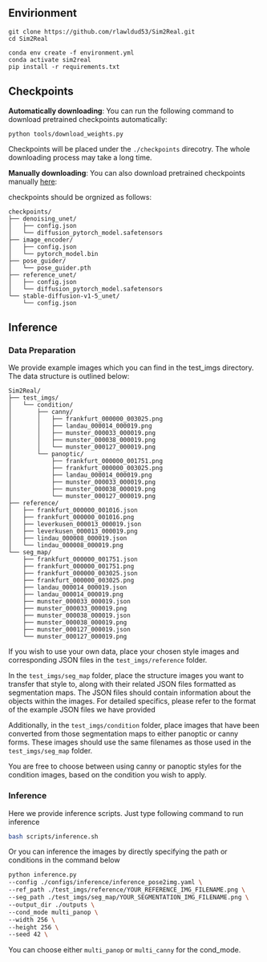 ## Envirionment
```
git clone https://github.com/rlawldud53/Sim2Real.git
cd Sim2Real

conda env create -f environment.yml
conda activate sim2real
pip install -r requirements.txt
```
## Checkpoints
**Automatically downloading**: You can run the following command to download pretrained checkpoints automatically: 
```shell
python tools/download_weights.py
```
Checkpoints will be placed under the `./checkpoints` direcotry. The whole downloading process may take a long time.

**Manually downloading**: You can also download pretrained checkpoints manually [here](https://drive.google.com/drive/folders/1LEN9Eq1TQ7bi--NjEQyK1iky9tgQBvvN?usp=sharing):

checkpoints should be orgnized as follows:
```
checkpoints/
├── denoising_unet/
│   ├── config.json
│   └── diffusion_pytorch_model.safetensors
├── image_encoder/
│   ├── config.json
│   └── pytorch_model.bin
├── pose_guider/
│   └── pose_guider.pth
├── reference_unet/
│   ├── config.json
│   └── diffusion_pytorch_model.safetensors
└── stable-diffusion-v1-5_unet/
    └── config.json
```

## Inference
### Data Preparation
We provide example images which you can find in the test_imgs directory. The data structure is outlined below:
```
Sim2Real/
├── test_imgs/
│   └── condition/
│       ├── canny/
│       │   ├── frankfurt_000000_003025.png
│       │   ├── landau_000014_000019.png
│       │   ├── munster_000033_000019.png
│       │   ├── munster_000038_000019.png
│       │   └── munster_000127_000019.png
│       └── panoptic/
│           ├── frankfurt_000000_001751.png
│           ├── frankfurt_000000_003025.png
│           ├── landau_000014_000019.png
│           ├── munster_000033_000019.png
│           ├── munster_000038_000019.png
│           └── munster_000127_000019.png
├── reference/
│   ├── frankfurt_000000_001016.json
│   ├── frankfurt_000000_001016.png
│   ├── leverkusen_000013_000019.json
│   ├── leverkusen_000013_000019.png
│   ├── lindau_000008_000019.json
│   └── lindau_000008_000019.png
└── seg_map/
    ├── frankfurt_000000_001751.json
    ├── frankfurt_000000_001751.png
    ├── frankfurt_000000_003025.json
    ├── frankfurt_000000_003025.png
    ├── landau_000014_000019.json
    ├── landau_000014_000019.png
    ├── munster_000033_000019.json
    ├── munster_000033_000019.png
    ├── munster_000038_000019.json
    ├── munster_000038_000019.png
    ├── munster_000127_000019.json
    └── munster_000127_000019.png
```

If you wish to use your own data, place your chosen style images and corresponding JSON files in the `test_imgs/reference` folder.

In the `test_imgs/seg_map` folder, place the structure images you want to transfer that style to, along with their related JSON files formatted as segmentation maps. 
The JSON files should contain information about the objects within the images. For detailed specifics, please refer to the format of the example JSON files we have provided

Additionally, in the `test_imgs/condition` folder, place images that have been converted from those segmentation maps to either panoptic or canny forms. 
These images should use the same filenames as those used in the `test_imgs/seg_map` folder. 

You are free to choose between using canny or panoptic styles for the condition images, based on the condition you wish to apply.

### Inference 
Here we provide inference scripts. Just type following command to run inference
```bash
bash scripts/inference.sh
```
Or you can inference the images by directly specifying the path or conditions in the command below
```bash
python inference.py
--config ./configs/inference/inference_pose2img.yaml \
--ref_path ./test_imgs/reference/YOUR_REFERENCE_IMG_FILENAME.png \
--seg_path ./test_imgs/seg_map/YOUR_SEGMENTATION_IMG_FILENAME.png \
--output_dir ./outputs \
--cond_mode multi_panop \
--width 256 \
--height 256 \
--seed 42 \ 
```
You can choose either `multi_panop` or `multi_canny` for the cond_mode.
